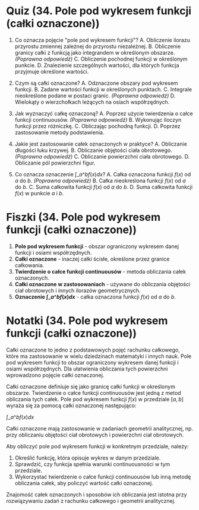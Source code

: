  # Quiz (34. Pole pod wykresem funkcji (całki oznaczone))

1. Co oznacza pojęcie "pole pod wykresem funkcji"?
   A. Obliczenie ilorazu przyrostu zmiennej zależnej do przyrostu niezależnej.
   B. Obliczenie granicy całki z funkcją jako integrandem w określonym obszarze. *(Poprawna odpowiedź)*
   C. Obliczenie pochodnej funkcji w określonym punkcie.
   D. Znalezienie szczególnych wartości, dla których funkcja przyjmuje określone wartości.

2. Czym są całki oznaczone?
   A. Odznaczone obszary pod wykresem funkcji.
   B. Zadane wartości funkcji w określonych punktach.
   C. Integrale nieokreślone podane w postaci granic. *(Poprawna odpowiedź)*
   D. Wielokąty o wierzchołkach leżących na osiach współrzędnych.

3. Jak wyznaczyć całkę oznaczoną?
   A. Poprzez użycie twierdzenia o całce funkcji continuousów. *(Poprawna odpowiedź)*
   B. Wykonując iloczyn funkcji przez różniczkę.
   C. Obliczając pochodną funkcji.
   D. Poprzez zastosowanie metody podstawienia.

4. Jakie jest zastosowanie całek oznaczonych w praktyce?
   A. Obliczanie długości łuku krzywej.
   B. Obliczanie objętości ciała obrotowego. *(Poprawna odpowiedź)*
   C. Obliczanie powierzchni ciała obrotowego.
   D. Obliczanie pól powierzchni figur.

5. Co oznacza oznaczenie $\int\_{a}\^{b} f(x) dx$?
   A. Całka oznaczona funkcji $f(x)$ od $a$ do $b$. *(Poprawna odpowiedź)*
   B. Całka nieokreślona funkcji $f(x)$ od $a$ do $b$.
   C. Suma całkowita funkcji $f(x)$ od $a$ do $b$.
   D. Suma całkowita funkcji $f(x)$ w punkcie $a$ i $b$.

# Fiszki (34. Pole pod wykresem funkcji (całki oznaczone))

1. **Pole pod wykresem funkcji** - obszar ograniczony wykresem danej funkcji i osiami współrzędnych.
2. **Całki oznaczone** - inaczej całki ścisłe, określone przez granice całkowania.
3. **Twierdzenie o całce funkcji continuousów** - metoda obliczania całek oznaczonych.
4. **Całki oznaczone w zastosowaniach** - używane do obliczania objętości ciał obrotowych i innych ilorazów geometrycznych.
5. **Oznaczenie $\int\_{a}\^{b} f(x) dx$** - całka oznaczona funkcji $f(x)$ od $a$ do $b$.

# Notatki (34. Pole pod wykresem funkcji (całki oznaczone))

Całki oznaczone to jedno z podstawowych pojęć rachunku całkowego, które ma zastosowanie w wielu dziedzinach matematyki i innych nauk. Pole pod wykresem funkcji to obszar ograniczony wykresem danej funkcji i osiami współrzędnych. Dla ułatwienia obliczania tych powierzchni wprowadzono pojęcie całki oznaczonej.

Całki oznaczone definiuje się jako granicę całki funkcji w określonym obszarze. Twierdzenie o całce funkcji continuousów jest jedną z metod obliczania tych całek. Pole pod wykresem funkcji $f(x)$ w przedziale $[a, b]$ wyraża się za pomocą całki oznaczonej następująco:

$\int\_{a}\^{b} f(x) dx$

Całki oznaczone mają zastosowanie w zadaniach geometrii analitycznej, np. przy obliczaniu objętości ciał obrotowych i powierzchni ciał obrotowych.

Aby obliczyć pole pod wykresem funkcji w konkretnym przedziale, należy:

1. Określić funkcję, która opisuje wykres w danym przedziale.
2. Sprawdzić, czy funkcja spełnia warunki continuousności w tym przedziale.
3. Wykorzystać twierdzenie o całce funkcji continuousów lub inną metodę obliczania całek, aby policzyć wartość całki oznaczonej.

Znajomość całek oznaczonych i sposobów ich obliczania jest istotna przy rozwiązywaniu zadań z rachunku całkowego i geometrii analitycznej.